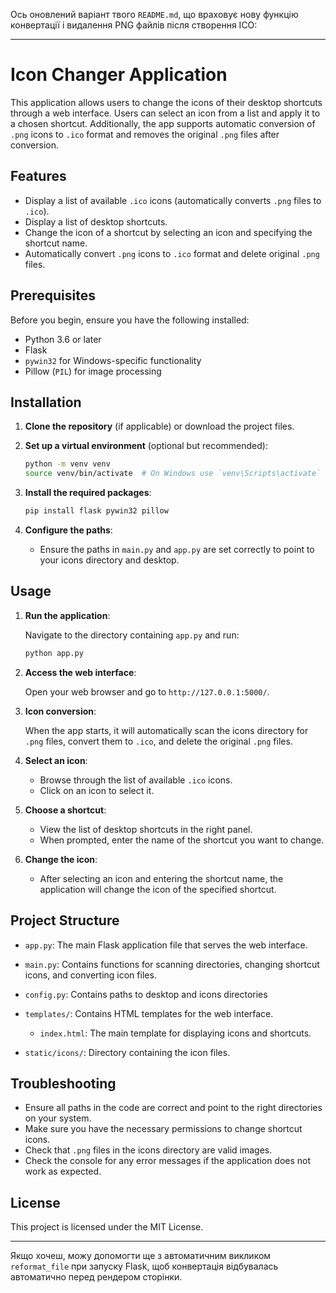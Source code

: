 Ось оновлений варіант твого `README.md`, що враховує нову функцію конвертації і видалення PNG файлів після створення ICO:

---

# Icon Changer Application

This application allows users to change the icons of their desktop shortcuts through a web interface. Users can select an icon from a list and apply it to a chosen shortcut. Additionally, the app supports automatic conversion of `.png` icons to `.ico` format and removes the original `.png` files after conversion.

## Features

* Display a list of available `.ico` icons (automatically converts `.png` files to `.ico`).
* Display a list of desktop shortcuts.
* Change the icon of a shortcut by selecting an icon and specifying the shortcut name.
* Automatically convert `.png` icons to `.ico` format and delete original `.png` files.

## Prerequisites

Before you begin, ensure you have the following installed:

* Python 3.6 or later
* Flask
* `pywin32` for Windows-specific functionality
* Pillow (`PIL`) for image processing

## Installation

1. **Clone the repository** (if applicable) or download the project files.

2. **Set up a virtual environment** (optional but recommended):

   ```bash
   python -m venv venv
   source venv/bin/activate  # On Windows use `venv\Scripts\activate`
   ```

3. **Install the required packages**:

   ```bash
   pip install flask pywin32 pillow
   ```

4. **Configure the paths**:

   * Ensure the paths in `main.py` and `app.py` are set correctly to point to your icons directory and desktop.

## Usage

1. **Run the application**:

   Navigate to the directory containing `app.py` and run:

   ```bash
   python app.py
   ```

2. **Access the web interface**:

   Open your web browser and go to `http://127.0.0.1:5000/`.

3. **Icon conversion**:

   When the app starts, it will automatically scan the icons directory for `.png` files, convert them to `.ico`, and delete the original `.png` files.

4. **Select an icon**:

   * Browse through the list of available `.ico` icons.
   * Click on an icon to select it.

5. **Choose a shortcut**:

   * View the list of desktop shortcuts in the right panel.
   * When prompted, enter the name of the shortcut you want to change.

6. **Change the icon**:

   * After selecting an icon and entering the shortcut name, the application will change the icon of the specified shortcut.

## Project Structure

* `app.py`: The main Flask application file that serves the web interface.
* `main.py`: Contains functions for scanning directories, changing shortcut icons, and converting icon files.
* `config.py`: Contains paths to desktop and icons directories
* `templates/`: Contains HTML templates for the web interface.

  * `index.html`: The main template for displaying icons and shortcuts.
* `static/icons/`: Directory containing the icon files.

## Troubleshooting

* Ensure all paths in the code are correct and point to the right directories on your system.
* Make sure you have the necessary permissions to change shortcut icons.
* Check that `.png` files in the icons directory are valid images.
* Check the console for any error messages if the application does not work as expected.

## License

This project is licensed under the MIT License.

---

Якщо хочеш, можу допомогти ще з автоматичним викликом `reformat_file` при запуску Flask, щоб конвертація відбувалась автоматично перед рендером сторінки.
